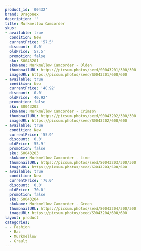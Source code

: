 ```yaml
---
product_id: '00432'
brand: Dragonex
description: ''
title: Murkmellow Camcorder
skus:
- available: true
  condition: New
  currentPrice: '57.5'
  discount: '0.0'
  oldPrice: '57.5'
  promotion: false
  sku: S0043201
  skuName: Murkmellow Camcorder - Olden
  thumbnailURL: https://picsum.photos/seed/S0043201/300/300
  imageURL: https://picsum.photos/seed/S0043201/600/600
- available: true
  condition: New
  currentPrice: '40.92'
  discount: '0.0'
  oldPrice: '40.92'
  promotion: false
  sku: S0043202
  skuName: Murkmellow Camcorder - Crimson
  thumbnailURL: https://picsum.photos/seed/S0043202/300/300
  imageURL: https://picsum.photos/seed/S0043202/600/600
- available: true
  condition: New
  currentPrice: '55.9'
  discount: '0.0'
  oldPrice: '55.9'
  promotion: false
  sku: S0043203
  skuName: Murkmellow Camcorder - Lime
  thumbnailURL: https://picsum.photos/seed/S0043203/300/300
  imageURL: https://picsum.photos/seed/S0043203/600/600
- available: true
  condition: New
  currentPrice: '70.0'
  discount: '0.0'
  oldPrice: '70.0'
  promotion: false
  sku: S0043204
  skuName: Murkmellow Camcorder - Green
  thumbnailURL: https://picsum.photos/seed/S0043204/300/300
  imageURL: https://picsum.photos/seed/S0043204/600/600
layout: product
categories:
- - Fashion
  - Baz
  - Murkmellow
  - Grault
---
```

